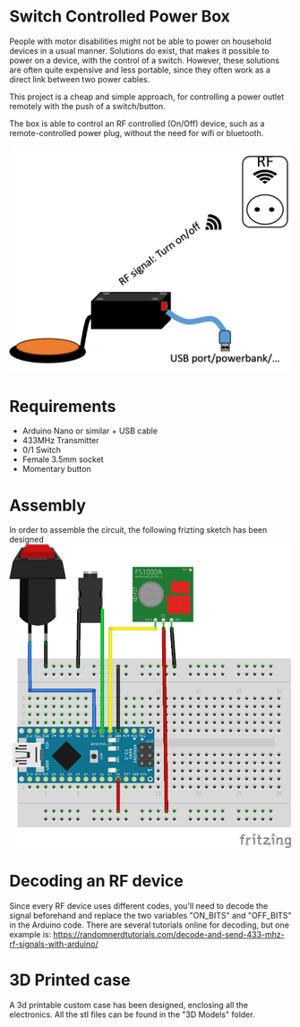 # Switch Controlled Power Box
People with motor disabilities might not be able to power on household devices in a usual manner. Solutions do exist, that makes it possible to power on a device, with the control of a switch. However,  these solutions are often quite expensive and less portable, since they often work as a direct link between two power cables.

This project is a cheap and simple approach, for controlling a power outlet remotely with the push of a switch/button.

The box is able to control an RF controlled (On/Off) device, such as a remote-controlled power plug, without the need for wifi or bluetooth.

<img src="https://github.com/Welfaretech-EF/Switch_Controlled_PowerBox/blob/main/Images/Sketch.png" width="512">

# Requirements
* Arduino Nano or similar + USB cable
* 433MHz Transmitter
* 0/1 Switch
* Female 3.5mm socket
* Momentary button

# Assembly
In order to assemble the circuit, the following frizting sketch has been designed
<img src="https://github.com/Welfaretech-EF/Switch_Controlled_PowerBox/blob/main/Images/Fritzing.png" width="512">

# Decoding an RF device
Since every RF device uses different codes, you'll need to decode the signal beforehand and replace the two variables "ON_BITS" and "OFF_BITS" in the Arduino code. There are several tutorials online for decoding, but one example is: https://randomnerdtutorials.com/decode-and-send-433-mhz-rf-signals-with-arduino/

# 3D Printed case
A 3d printable custom case has been designed, enclosing all the electronics. All the stl files can be found in the "3D Models" folder.